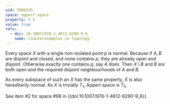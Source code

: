 ```yaml
---
uid: T000335
space: appert-space
property: t_5
value: true
refs:
  - doi: 10.1007/978-1-4612-6290-9_6
    name: Counterexamples in Topology
---
```

Every space $X$ with a single non-isolated point $p$ is normal. Because if $A, B$ are disjoint and closed, and none contains $p$, they are already open and disjoint. Otherwise exactly one contains $p$, say $A$ does. Then $X \setminus B$ and $B$ are both open and the required disjoint neighbourhoods of $A$ and $B$.

As every subspace of such an $X$ has the same property, $X$ is also hereditarily normal. As $X$ is trivially $T_1$, Appert space is $T_5$.

See item #2 for space #98 in {{doi:10.1007/978-1-4612-6290-9_6}}.
